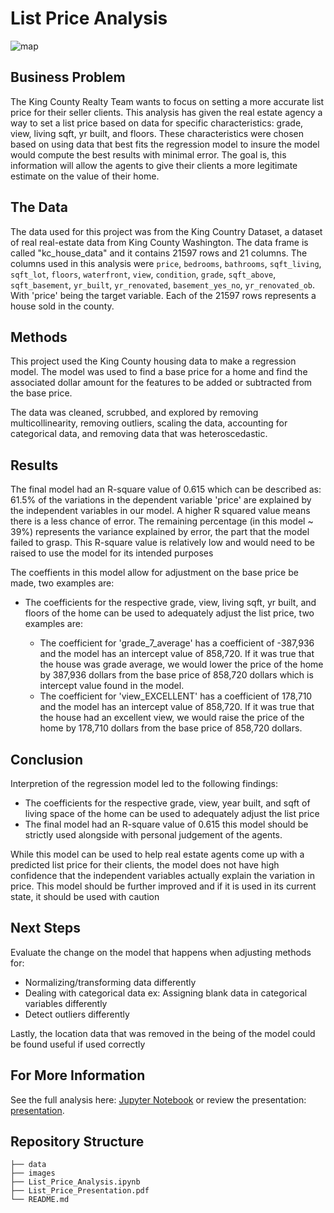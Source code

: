 # List Price Analysis

![map](/images/KC_simplemap_Oct2013.jpg.jpg)

## Business Problem

The King County Realty Team wants to focus on setting a more accurate list price for their seller clients. This analysis has given the real estate agency a way to set a list price based on data for specific characteristics: grade, view, living sqft, yr built, and floors. These characteristics were chosen based on using data that best fits the regression model to insure the model would compute the best results with minimal error. The goal is, this information will allow the agents to give their clients a more legitimate estimate on the value of their home.

## The Data

The data used for this project was from the King Country Dataset, a dataset of real real-estate data from King County Washington. The data frame is called "kc_house_data" and it contains 21597 rows and 21 columns. The columns used in this analysis were `price`, `bedrooms`, `bathrooms`, `sqft_living`, `sqft_lot`, `floors`, `waterfront`, `view`, `condition`, `grade`, `sqft_above`, `sqft_basement`, `yr_built`, `yr_renovated`, `basement_yes_no`, `yr_renovated_ob`. With 'price' being the target variable. Each of the 21597 rows represents a house sold in the county.

## Methods

This project used the King County housing data to make a regression model. The model was used to find a base price for a home and find the associated dollar amount for the features to be added or subtracted from the base price. 

The data was cleaned, scrubbed, and explored by removing multicollinearity, removing outliers, scaling the data, accounting for categorical data, and removing data that was heteroscedastic. 
 

## Results

The final model had an R-square value of 0.615 which can be described as: 61.5% of the variations in the dependent variable 'price' are explained by the independent variables in our model. A higher R squared value means there is a less chance of error. The remaining percentage (in this model ~ 39%) represents the variance explained by error, the part that the model failed to grasp. This R-square value is relatively low and would need to be raised to use the model for its intended purposes

The coeffients in this model allow for adjustment on the base price be made, two examples are:
    
- The coefficients for the respective grade, view, living sqft, yr built, and floors of the home can be used to adequately adjust the list price, two examples are:
    
   -  The coefficient for 'grade_7_average' has a coefficient of -387,936 and the model has an intercept value of 858,720. If it was true that the house was grade average, we would lower the price of the home by 387,936 dollars from the base price of 858,720 dollars which is intercept value found in the model. 
    -  The coefficient for 'view_EXCELLENT' has a coefficient of 178,710 and the model has an intercept value of 858,720. If it was true that the house had an excellent view, we would raise the price of the home by 178,710 dollars from the base price of 858,720 dollars.

## Conclusion

Interpretion of the regression model led to the following findings:
    
- The coefficients for the respective grade, view, year built, and sqft of living space of the home can be used to adequately adjust the list price
- The final model had an R-square value of 0.615 this model should be strictly used alongside with personal judgement of the agents.

While this model can be used to help real estate agents come up with a predicted list price for their clients, the model does not have high confidence that the independent variables actually explain the variation in price. This model should be further improved and if it is used in its current state, it should be used with caution 

## Next Steps

Evaluate the change on the model that happens when adjusting methods for:
- Normalizing/transforming data differently 
- Dealing with categorical data ex: Assigning blank data in categorical variables differently
- Detect outliers differently

Lastly, the location data that was removed in the being of the model could be found useful if used correctly 

## For More Information

See the full analysis here: [Jupyter Notebook](./List_Price_Analysis.ipynb) or review the presentation: [presentation](./List_Price_Presentation.pdf).

## Repository Structure

```
├── data
├── images
├── List_Price_Analysis.ipynb
├── List_Price_Presentation.pdf
└── README.md
```


